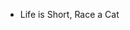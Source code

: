 
- Life is Short, Race a Cat

<!---
Damithedev/Damithedev is a ✨ special ✨ repository because its `README.md` (this file) appears on your GitHub profile.
You can click the Preview link to take a look at your changes.
--->
